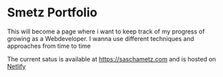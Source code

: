 # Smetz Portfolio
This will become a page where i want to keep track of my progress of growing as a Webdeveloper. I wanna use different techniques and approaches from time to time

The current satus is available at https://saschametz.com and is hosted on [Netlify](https://www.netlify.com/) 
